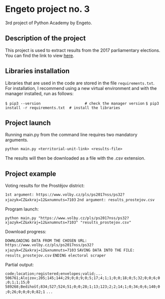 # Engeto project no. 3

3rd project of Python Academy by Engeto.

## Description of the project

This project is used to extract results from the 2017 parliamentary elections. You can find the link to view [here](https://www.volby.cz/pls/ps2017nss/ps3?xjazyk=CZ).

## Libraries installation

Libraries that are used in the code are stored in the file `requirements.txt`. For installation, I recommend using a new virtual environment and with the manager installed, run as follows:

`$ pip3 --version                    # check the manager version`
`$ pip3 install -r requirements.txt  # install the libraries`

## Project launch

Running main.py from the command line requires two mandatory arguments.

`python main.py <territorial-unit-link> <results-file>`

The results will then be downloaded as a file with the .csv extension.

## Project example

Voting results for the Prostějov district:

`1st argument: https://www.volby.cz/pls/ps2017nss/ps32?xjazyk=CZ&xkraj=12&xnumnuts=7103`
`2nd argument: results_prostejov.csv`

Program launch:

`python main.py "https://www.volby.cz/pls/ps2017nss/ps32?xjazyk=CZ&xkraj=12&xnumnuts=7103" "results_prostejov.csv"`

Download progress:

`DOWNLOADING DATA FROM THE CHOSEN URL: https://www.volby.cz/pls/ps2017nss/ps32?xjazyk=CZ&xkraj=12&xnumnuts=7103`
`SAVING DATA INTO THE FILE: results_prostejov.csv`
`ENDING electoral scraper`

Partial output:

`code;location;registered;envelopes;valid;...`
`506761;Alojzov;205;145;144;29;0;0;9;0;5;17;4;1;1;0;0;18;0;5;32;0;0;6;0;0;1;1;15;0`
`589268;Bedihošť;834;527;524;51;0;0;28;1;13;123;2;2;14;1;0;34;0;6;140;0;0;26;0;0;0;0;82;1`
`...`
